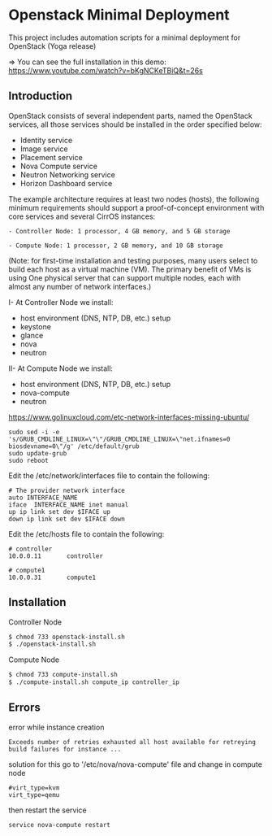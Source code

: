 # Openstack Minimal Deployment

This project includes automation scripts for a minimal deployment for OpenStack (Yoga release)

  => You can see the full installation in this demo: https://www.youtube.com/watch?v=bKgNCKeTBiQ&t=26s

## Introduction
OpenStack consists of several independent parts, named the OpenStack services, all those services should be installed in the order specified below:
- Identity service
- Image service
- Placement service
- Nova Compute service
- Neutron Networking service
- Horizon Dashboard service

The example architecture requires at least two nodes (hosts), the following minimum requirements should support a proof-of-concept environment with core services and several CirrOS instances:

    - Controller Node: 1 processor, 4 GB memory, and 5 GB storage

    - Compute Node: 1 processor, 2 GB memory, and 10 GB storage
(Note: for first-time installation and testing purposes, many users select to build each host as a virtual machine (VM). The primary benefit of VMs is using One physical server that can support multiple nodes, each with almost any number of network interfaces.)

I- At Controller Node we install:

- host environment (DNS, NTP, DB, etc.) setup
- keystone
- glance
- nova
- neutron

II- At Compute Node we install:

- host environment (DNS, NTP, DB, etc.) setup
- nova-compute
- neutron


https://www.golinuxcloud.com/etc-network-interfaces-missing-ubuntu/
```
sudo sed -i -e 's/GRUB_CMDLINE_LINUX=\"\"/GRUB_CMDLINE_LINUX=\"net.ifnames=0 biosdevname=0\"/g' /etc/default/grub
sudo update-grub
sudo reboot
```
Edit the /etc/network/interfaces file to contain the following:
```
# The provider network interface
auto INTERFACE_NAME
iface  INTERFACE_NAME inet manual
up ip link set dev $IFACE up
down ip link set dev $IFACE down
```
Edit the /etc/hosts file to contain the following:
```
# controller
10.0.0.11       controller

# compute1
10.0.0.31       compute1
```




## Installation

Controller Node
```sh
$ chmod 733 openstack-install.sh
$ ./openstack-install.sh
```

Compute Node
```sh
$ chmod 733 compute-install.sh
$ ./compute-install.sh compute_ip controller_ip
```
## Errors


error while instance creation
```
Exceeds number of retries exhausted all host available for retreying build failures for instance ...
```
solution for this go to '/etc/nova/nova-compute' file and change in compute node
```
#virt_type=kvm
virt_type=qemu
```
then restart the service
```
service nova-compute restart
```

